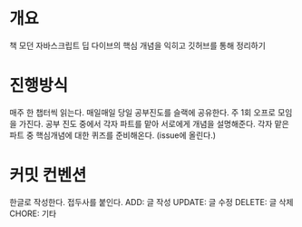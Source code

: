 # 개요

책 모던 자바스크립트 딥 다이브의 핵심 개념을 익히고 깃허브를 통해 정리하기

# 진행방식

매주 한 챕터씩 읽는다.
매일매일 당일 공부진도를 슬랙에 공유한다.
주 1회 오프로 모임을 가진다.
공부 진도 중에서 각자 파트를 맡아 서로에게 개념을 설명해준다.
각자 맡은 파트 중 핵심개념에 대한 퀴즈를 준비해온다. (issue에 올린다.)

# 커밋 컨벤션

한글로 작성한다.
접두사를 붙인다.
ADD: 글 작성
UPDATE: 글 수정
DELETE: 글 삭제
CHORE: 기타
